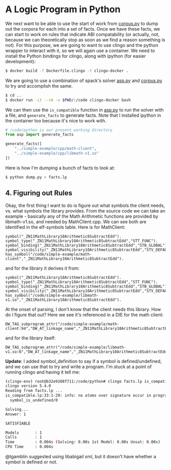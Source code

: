 # A Logic Program in Python

We next want to be able to use the start of work from [corpus.py](corpus.py)
to dump out the corpora for each into a set of facts. Once we have these facts, we can start to work
on rules that indicate ABI compatability (or actually, not, because we can theoretically stop as soon as we find a reason
something is not). For this purpose, we are going to want to use clingo and the
python wrapper to interact with it, so we will again use a container. We need to install
the Python bindings for clingo, along with ipython (for easier development):

```bash
$ docker build -f Dockerfile.clingo -t clingo-docker .
```

We are going to use a combination of spack's solver [asp.py](https://github.com/spack/spack/blob/develop/lib/spack/spack/solver/asp.py)
and [corpus.py](corpus.py) to try and accomplish the same.

```bash
$ cd ..
$ docker run -it --rm -v $PWD/:/code clingo-docker bash
```

We can then use the `is_compatible` function in [asp.py](asp.py) to run the solver
with a file, and `generate_facts` to generate facts.
Note that I installed ipython in the container too because it's nice to work with.

```python
# /code/python is our present working directory
from asp import generate_facts

generate_facts([
    "../simple-example/cpp/math-client",
    "../simple-example/cpp/libmath-v1.so"
])
```

Here is how I'm dumping a bunch of facts to look at:

```python
$ python dump.py > facts.lp
```

## 4. Figuring out Rules

Okay, the first thing I want to do is figure out what symbols the client needs,
vs. what symbols the library provides. From the source code we can take an example -
basically any of the Math Arithmetic functions are provided by libmath-v1.so,
and needed by MathClient.cpp. We can see both are identified in the elf-symbols
table. Here is for MathClient:

```lp
symbol("_ZN11MathLibrary10Arithmetic8SubtractEdd").
symbol_type("_ZN11MathLibrary10Arithmetic8SubtractEdd","STT_FUNC").
symbol_binding("_ZN11MathLibrary10Arithmetic8SubtractEdd","STB_GLOBAL").
symbol_visibility("_ZN11MathLibrary10Arithmetic8SubtractEdd","STV_DEFAULT").
has_symbol("/code/simple-example/math-client","_ZN11MathLibrary10Arithmetic8SubtractEdd").
```

and for the library it derives it from:

```lp
symbol("_ZN11MathLibrary10Arithmetic8SubtractEdd").
symbol_type("_ZN11MathLibrary10Arithmetic8SubtractEdd","STT_FUNC").
symbol_binding("_ZN11MathLibrary10Arithmetic8SubtractEdd","STB_GLOBAL").
symbol_visibility("_ZN11MathLibrary10Arithmetic8SubtractEdd","STV_DEFAULT").
has_symbol("/code/simple-example/libmath-v1.so","_ZN11MathLibrary10Arithmetic8SubtractEdd").
```

At the onset of parsing, I don't know that the client needs this library. How
do I figure that out? Here we see it's referenced in a DIE for the math client:

```lp
DW_TAG_subprogram_attr("/code/simple-example/math-client:94","DW_AT_linkage_name","_ZN11MathLibrary10Arithmetic8SubtractEdd").
```

and for the library itself:

```lp
DW_TAG_subprogram_attr("/code/simple-example/libmath-v1.so:6","DW_AT_linkage_name","_ZN11MathLibrary10Arithmetic8SubtractEdd").
```

**Update**: I added symbol_definition to say if a symbol is defined/undefined, and
we can use that to try and write a program. I'm stuck at a point of running
clingo and having it tell me:

```bash
(clingo-env) root@b32e9108f711:/code/python# clingo facts.lp is_compatible.lp 
clingo version 5.4.0
Reading from facts.lp ...
is_compatible.lp:33:1-29: info: no atoms over signature occur in program:
  symbol_is_undefined/0

Solving...
Answer: 1

SATISFIABLE

Models       : 1
Calls        : 1
Time         : 0.004s (Solving: 0.00s 1st Model: 0.00s Unsat: 0.00s)
CPU Time     : 0.004s
```

@tgamblin suggested using libabigail xml, but it doesn't have whether a symbol is
defined or not. 
